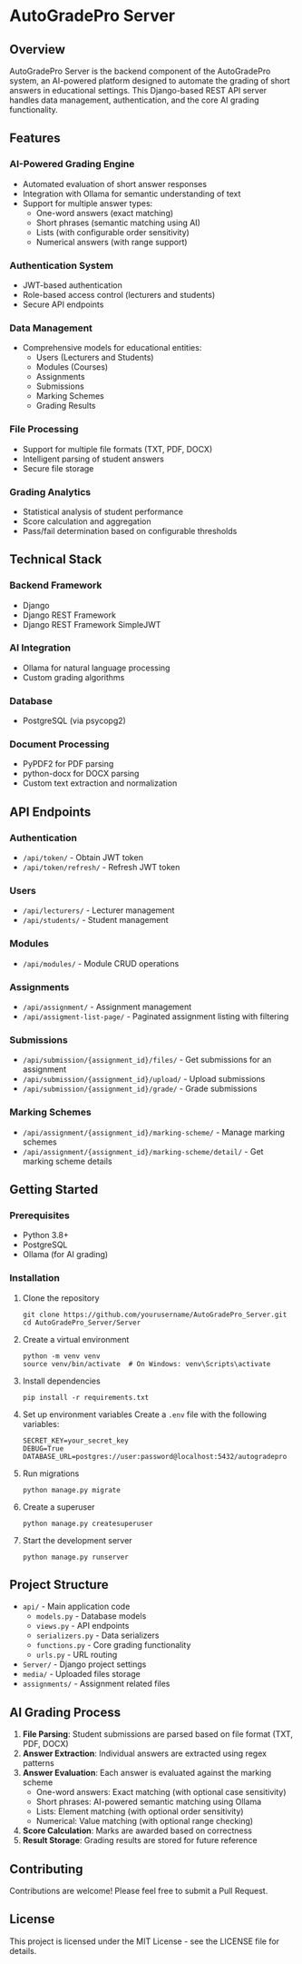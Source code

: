# AutoGradePro Server

## Overview
AutoGradePro Server is the backend component of the AutoGradePro system, an AI-powered platform designed to automate the grading of short answers in educational settings. This Django-based REST API server handles data management, authentication, and the core AI grading functionality.

## Features

### AI-Powered Grading Engine
- Automated evaluation of short answer responses
- Integration with Ollama for semantic understanding of text
- Support for multiple answer types:
  - One-word answers (exact matching)
  - Short phrases (semantic matching using AI)
  - Lists (with configurable order sensitivity)
  - Numerical answers (with range support)

### Authentication System
- JWT-based authentication
- Role-based access control (lecturers and students)
- Secure API endpoints

### Data Management
- Comprehensive models for educational entities:
  - Users (Lecturers and Students)
  - Modules (Courses)
  - Assignments
  - Submissions
  - Marking Schemes
  - Grading Results

### File Processing
- Support for multiple file formats (TXT, PDF, DOCX)
- Intelligent parsing of student answers
- Secure file storage

### Grading Analytics
- Statistical analysis of student performance
- Score calculation and aggregation
- Pass/fail determination based on configurable thresholds

## Technical Stack

### Backend Framework
- Django
- Django REST Framework
- Django REST Framework SimpleJWT

### AI Integration
- Ollama for natural language processing
- Custom grading algorithms

### Database
- PostgreSQL (via psycopg2)

### Document Processing
- PyPDF2 for PDF parsing
- python-docx for DOCX parsing
- Custom text extraction and normalization

## API Endpoints

### Authentication
- `/api/token/` - Obtain JWT token
- `/api/token/refresh/` - Refresh JWT token

### Users
- `/api/lecturers/` - Lecturer management
- `/api/students/` - Student management

### Modules
- `/api/modules/` - Module CRUD operations

### Assignments
- `/api/assignment/` - Assignment management
- `/api/assigment-list-page/` - Paginated assignment listing with filtering

### Submissions
- `/api/submission/{assignment_id}/files/` - Get submissions for an assignment
- `/api/submission/{assignment_id}/upload/` - Upload submissions
- `/api/submission/{assignment_id}/grade/` - Grade submissions

### Marking Schemes
- `/api/assignment/{assignment_id}/marking-scheme/` - Manage marking schemes
- `/api/assignment/{assignment_id}/marking-scheme/detail/` - Get marking scheme details

## Getting Started

### Prerequisites
- Python 3.8+
- PostgreSQL
- Ollama (for AI grading)

### Installation

1. Clone the repository
   ```
   git clone https://github.com/yourusername/AutoGradePro_Server.git
   cd AutoGradePro_Server/Server
   ```

2. Create a virtual environment
   ```
   python -m venv venv
   source venv/bin/activate  # On Windows: venv\Scripts\activate
   ```

3. Install dependencies
   ```
   pip install -r requirements.txt
   ```

4. Set up environment variables
   Create a `.env` file with the following variables:
   ```
   SECRET_KEY=your_secret_key
   DEBUG=True
   DATABASE_URL=postgres://user:password@localhost:5432/autogradepro
   ```

5. Run migrations
   ```
   python manage.py migrate
   ```

6. Create a superuser
   ```
   python manage.py createsuperuser
   ```

7. Start the development server
   ```
   python manage.py runserver
   ```

## Project Structure
- `api/` - Main application code
  - `models.py` - Database models
  - `views.py` - API endpoints
  - `serializers.py` - Data serializers
  - `functions.py` - Core grading functionality
  - `urls.py` - URL routing
- `Server/` - Django project settings
- `media/` - Uploaded files storage
- `assignments/` - Assignment related files

## AI Grading Process

1. **File Parsing**: Student submissions are parsed based on file format (TXT, PDF, DOCX)
2. **Answer Extraction**: Individual answers are extracted using regex patterns
3. **Answer Evaluation**: Each answer is evaluated against the marking scheme
   - One-word answers: Exact matching (with optional case sensitivity)
   - Short phrases: AI-powered semantic matching using Ollama
   - Lists: Element matching (with optional order sensitivity)
   - Numerical: Value matching (with optional range checking)
4. **Score Calculation**: Marks are awarded based on correctness
5. **Result Storage**: Grading results are stored for future reference

## Contributing
Contributions are welcome! Please feel free to submit a Pull Request.

## License
This project is licensed under the MIT License - see the LICENSE file for details.
